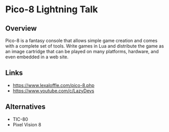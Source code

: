 # Pico-8 Lightning Talk

## Overview

Pico-8 is a fantasy console that allows simple game creation and comes with a complete set of tools. Write games in Lua and distribute the game as an image cartridge that can be played on many platforms, hardware, and even embedded in a web site.

## Links

- https://www.lexaloffle.com/pico-8.php
- https://www.youtube.com/c/LazyDevs

## Alternatives

- TIC-80
- Pixel Vision 8
